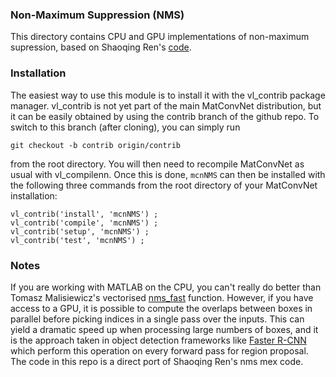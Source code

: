 ### Non-Maximum Suppression (NMS)

This directory contains CPU and GPU implementations of non-maximum supression, based on Shaoqing Ren's [code](https://github.com/ShaoqingRen/faster_rcnn/tree/master/functions/nms).

### Installation

The easiest way to use this module is to install it with the vl_contrib package manager. vl_contrib is not yet part of the main MatConvNet distribution, but it can be easily obtained by using the contrib branch of the github repo. To switch to this branch (after cloning), you can simply run

`git checkout -b contrib origin/contrib`

from the root directory. You will then need to recompile MatConvNet as usual with vl_compilenn. Once this is done, `mcnNMS` can then be installed with the following three commands from the root directory of your MatConvNet installation:

```
vl_contrib('install', 'mcnNMS') ;
vl_contrib('compile', 'mcnNMS') ;
vl_contrib('setup', 'mcnNMS') ;
vl_contrib('test', 'mcnNMS') ;
```

### Notes

If you are working with MATLAB on the CPU, you can't really do better than Tomasz Malisiewicz's vectorised [nms_fast](http://www.computervisionblog.com/2011/08/blazing-fast-nmsm-from-exemplar-svm.html) function.  However, if you have access to a GPU, it is possible to compute the overlaps between boxes in parallel before picking indices in a single pass over the inputs. This can yield a dramatic speed up when processing large numbers of boxes, and it is the approach taken in object detection frameworks like [Faster R-CNN](https://arxiv.org/abs/1506.01497) which perform this operation on every forward pass for region proposal.  The code in this repo is a direct port of Shaoqing Ren's nms mex code.




